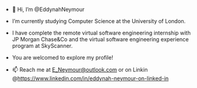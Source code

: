 - 👋 Hi, I’m @EddynahNeymour

- I’m currently studying Computer Science at the University of London. 

- I have complete the remote virtual software engineering internship with JP Morgan Chase&Co and the virtual software engineering experience program at SkyScanner.

- You are welcomed to explore my profile!
      
- 📫 Reach me at E_Neymour@outlook.com or on Linkin @https://www.linkedin.com/in/eddynah-neymour-on-linked-in
